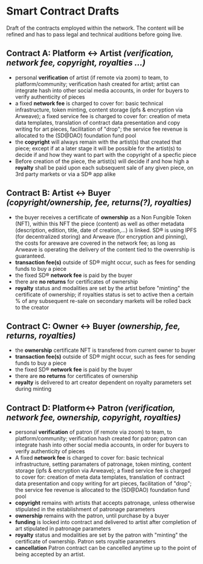 # Smart Contract Drafts

Draft of the contracts employed within the network. The content will be refined and has to pass legal and technical auditions before going live.

## Contract A: Platform &lt;-&gt; Artist _\(verification, network fee, copyright, royalties ...\)_

* personal **verification** of artist \(if remote via zoom\) to team, to platform/community; verification hash created for artist; artist can integrate hash into other social media accounts, in order for buyers to verify authenticity of pieces
* a fixed **network fee** is charged to cover for: basic technical infrastructure, token minting, content storage \(ipfs & encryption via Arweave\); a fixed service fee is charged to cover for: creation of meta data templates, translation of contract data presentation and copy writing for art pieces, facilitation of "drop"; the service fee revenue is allocated to the \(SD@DAO\) foundation fund pool
* the **copyright** will always remain with the artist\(s\) that created that piece; except if at a later stage it will be possible for the artist\(s\) to decide if and how they want to part with the copyright of a specfic piece
* Before creation of the piece, the artist\(s\) will decide if and how high a **royalty** shall be paid upon each subsequent sale of any given piece, on 3rd party markets or via a SD® app alike

## Contract B: Artist &lt;-&gt; Buyer _\(copyright/ownership, fee, returns\(?\), royalties\)_

* the buyer receives a certificate of **ownership** as a Non Fungible Token \(NFT\), within this NFT the piece \(content\) as well as other metadata \(description, edition, title, date of creation,...\) is linked. SD® is using IPFS \(for decentralized storing\) and Arweave \(for encryption and pinning\), the costs for arewave are covered in the network fee; as long as Arweave is operating the delivery of the content tied to the owenrship is guaranteed.
* **transaction fee\(s\)** outside of SD® might occur, such as fees for sending funds to buy a piece
* the fixed SD® **network fee** is paid by the buyer
* there are **no returns** for certificates of ownership
* **royalty** status and modalities are set by the artist before "minting" the certificate of ownership; if royalties status is set to active then a certain % of any subsequent re-sale on secondary markets will be rolled back to the creator

## Contract C: Owner &lt;-&gt; Buyer _\(ownership, fee, returns, royalties\)_

* the **ownership** certificate NFT is transfered from current owner to buyer
* **transaction fee\(s\)** outside of SD® might occur, such as fees for sending funds to buy a piece
* the fixed SD® **network fee** is paid by the buyer
* there are **no returns** for certificates of ownership
* **royalty** is delivered to art creator dependent on royalty parameters set during minting

## Contract D: Platform&lt;-&gt; Patron _\(verification, network fee, ownership, copyright, royalties\)_

* personal **verification** of patron \(if remote via zoom\) to team, to platform/community; verification hash created for patron; patron can integrate hash into other social media accounts, in order for buyers to verify authenticity of pieces
* A fixed **network fee** is charged to cover for: basic technical infrastructure, setting paramaters of patronage, token minting, content storage \(ipfs & encryption via Arweave\); a fixed service fee is charged to cover for: creation of meta data templates, translation of contract data presentation and copy writing for art pieces, facilitation of "drop"; the service fee revenue is allocated to the \(SD@DAO\) foundation fund pool
* **copyright** remains with artists that accepts patronage, unless otherwise stipulated in the establishment of patronage parameters
* **ownership** remains with the patron, until purchase by a buyer
* **funding** is locked into contract and delivered to artist after completion of art stipulated in patronage parameters
* **royalty** status and modalities are set by the patron with "minting" the certificate of ownership. Patron sets royaltie parameters
* **cancellation** Patron contract can be cancelled anytime up to the point of being accepted by an artist. 


